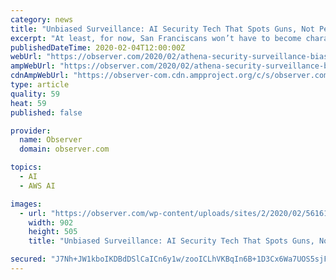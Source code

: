 ```yaml
---
category: news
title: "Unbiased Surveillance: AI Security Tech That Spots Guns, Not People"
excerpt: "At least, for now, San Franciscans won’t have to become characters in a real-life Black Mirror episode. And worse, there’s a lot of evil profiling using facial recognition—I’m talking to you Amazon Rekognition, which mistook Boston athletes of color for criminals. Still, artificial intelligence (AI) and facial recognition always seem to ..."
publishedDateTime: 2020-02-04T12:00:00Z
webUrl: "https://observer.com/2020/02/athena-security-surveillance-bias-gun-control/"
ampWebUrl: "https://observer.com/2020/02/athena-security-surveillance-bias-gun-control/amp/"
cdnAmpWebUrl: "https://observer-com.cdn.ampproject.org/c/s/observer.com/2020/02/athena-security-surveillance-bias-gun-control/amp/"
type: article
quality: 59
heat: 59
published: false

provider:
  name: Observer
  domain: observer.com

topics:
  - AI
  - AWS AI

images:
  - url: "https://observer.com/wp-content/uploads/sites/2/2020/02/56161324_434979100380682_5588907875608035328_n-e1580760304964.png?quality=80&strip"
    width: 902
    height: 505
    title: "Unbiased Surveillance: AI Security Tech That Spots Guns, Not People"

secured: "J7Nh+JW1kboIKDBdDSlCaICn6y1w/zooICLhVKBqIn6B+1D3Cx6Wa7UOS5sjFCH5v7Y/1AZzfvd7qg0/3NKT8lEi2/iLvVukfPTMzkypLwZR3T5XRGF59ptWN5g91RK8uwJ7yLVazGXeeLCge282ARWDSFMzpdk+SFGdttqX7sKbTO4pbCXfiDJTuayZaYkh0bdJc7viuVJfx/N4a9fKr+1h/krtjB/+oPGmD1XoYCTBt/tDA8gd7HqhZq/D2L4fDRn6NY7oqeO24+mqCMTl4U+Ry9rxdhsRYQYYtmR4oFprJo2+p7k81a2MsMk5NaQU;EA/g3D1oNqQp+ketF4pzzg=="
---
```


